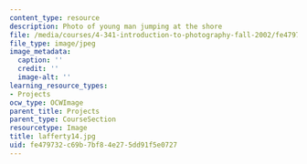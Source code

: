 ```yaml
---
content_type: resource
description: Photo of young man jumping at the shore
file: /media/courses/4-341-introduction-to-photography-fall-2002/fe479732c69b7bf84e275dd91f5e0727_lafferty14.jpg
file_type: image/jpeg
image_metadata:
  caption: ''
  credit: ''
  image-alt: ''
learning_resource_types:
- Projects
ocw_type: OCWImage
parent_title: Projects
parent_type: CourseSection
resourcetype: Image
title: lafferty14.jpg
uid: fe479732-c69b-7bf8-4e27-5dd91f5e0727
---
```

